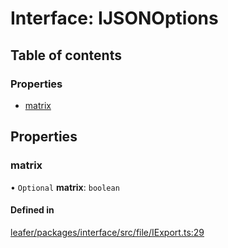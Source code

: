 # Interface: IJSONOptions

## Table of contents

### Properties

- [matrix](IJSONOptions.md#matrix)

## Properties

### matrix

• `Optional` **matrix**: `boolean`

#### Defined in

[leafer/packages/interface/src/file/IExport.ts:29](https://github.com/leaferjs/leafer/blob/c7e50b8/packages/interface/src/file/IExport.ts#L29)
